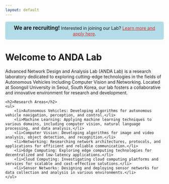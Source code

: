 ```yaml
---
layout: default
---
```


<div class="home">
    <div class="recruitment-notice" style="background-color: #b2dde7; padding: 10px; border-radius: 5px; text-align: center; margin-bottom: 20px;">
        <strong style="font-size: 1.2em;">We are recruiting!</strong> Interested in joining our Lab? <a href="joinus" style="color: #d32f2f; text-decoration: underline;">Learn more and apply here</a>.
    </div>
    <h1 class="page-heading">Welcome to ANDA Lab</h1>
    <p class="lead">Advanced Network Design and Analysis Lab (ANDA Lab) is a research laboratory dedicated to exploring cutting-edge technologies in the fields of Autonomous Vehicles including Computer Vision and Networking. Located at Soongsil University in Seoul, South Korea, our lab fosters a collaborative and innovative environment for research and development.</p>
    
    <h2>Research Areas</h2>
    <ul>
        <li>Autonomous Vehicles: Developing algorithms for autonomous vehicle navigation, perception, and control.</li>
        <li>Machine Learning: Applying machine learning techniques to various domains, including computer vision, natural language processing, and data analysis.</li>
        <li>Computer Vision: Developing algorithms for image and video analysis, object detection, and recognition.</li>
        <li>Networking: Researching network architectures, protocols, and applications for efficient and reliable communication.</li>
        <li>Edge Computing: Exploring edge computing technologies for decentralized and low-latency applications.</li>
        <li>Cloud Computing: Investigating cloud computing platforms and services for scalable and cost-effective solutions.</li>
        <li>Sensor Networks: Designing and deploying sensor networks for data collection and analysis in various environments.</li>
    </ul>
</div>

